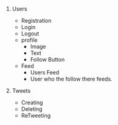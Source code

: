 1. Users
    - Registration
    - Login
    - Logout
    - profile
        - Image
        - Text
        - Follow Button
    - Feed
        - Users Feed
        - User who the follow there feeds.

2. Tweets 
    - Creating
    - Deleting
    - ReTweeting
    
